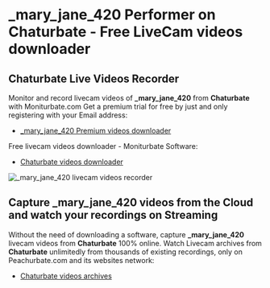 # _mary_jane_420 Performer on Chaturbate - Free LiveCam videos downloader

## Chaturbate Live Videos Recorder

Monitor and record livecam videos of **_mary_jane_420** from **Chaturbate** with Moniturbate.com
Get a premium trial for free by just and only registering with your Email address:
* [_mary_jane_420 Premium videos downloader](https://moniturbate.com/request-demo-licence-key.html)

Free livecam videos downloader - Moniturbate Software:
* [Chaturbate videos downloader](https://moniturbate.com/moniturbate-download-software.html)

![_mary_jane_420 livecam videos recorder](https://peachurnet.com/templates/moniturbate-software.png)


## Capture _mary_jane_420 videos from the Cloud and watch your recordings on Streaming

Without the need of downloading a software, capture **_mary_jane_420** livecam videos from **Chaturbate** 100% online.
Watch Livecam archives from **Chaturbate** unlimitedly from thousands of existing recordings, only on Peachurbate.com and its websites network:
* [Chaturbate videos archives](https://peachurnet.com/)